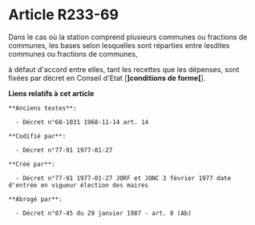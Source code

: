 # Article R233-69

Dans le cas où la station comprend plusieurs communes ou fractions de communes, les bases selon lesquelles sont réparties
entre lesdites communes ou fractions de communes,

à défaut d'accord entre elles, tant les recettes que les dépenses, sont fixées par décret en Conseil d'Etat [**]conditions de
forme[**].

**Liens relatifs à cet article**

	**Anciens textes**:

	  - Décret n°68-1031 1968-11-14 art. 14

	**Codifié par**:

	  - Décret n°77-91 1977-01-27

	**Créé par**:

	  - Décret n°77-91 1977-01-27 JORF et JONC 3 février 1977 date d'entrée en vigueur élection des maires

	**Abrogé par**:

	  - Décret n°87-45 du 29 janvier 1987 - art. 8 (Ab)
